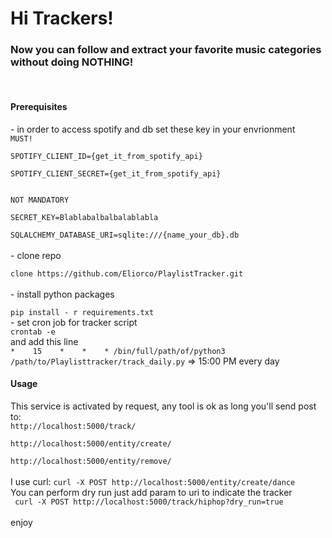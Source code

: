 <h1>Hi Trackers!</h1>
<h3>Now you can follow and extract your favorite music categories without doing NOTHING!</h3><br>
<article>
<h4>Prerequisites</h4>
- in order to access spotify and db set these key in your envrionment 
<br><code>MUST!<br>
SPOTIFY_CLIENT_ID={get_it_from_spotify_api}<br>
SPOTIFY_CLIENT_SECRET={get_it_from_spotify_api}<br>
<br>NOT MANDATORY<br>
SECRET_KEY=Blablabalbalbalablabla<br>
SQLALCHEMY_DATABASE_URI=sqlite:///{name_your_db}.db
</code>
<br>
- clone repo
<br><code>
clone https://github.com/Eliorco/PlaylistTracker.git
</code><br>
- install python packages
<br><code>
pip install - r requirements.txt</code>
<br>
- set cron job for tracker script
<code>
crontab -e
</code> and add this line <br>
<code>*    15    *    *    * /bin/full/path/of/python3 /path/to/Playlisttracker/track_daily.py</code> => 15:00 PM every day

<h4>Usage</h4>
This service is activated by request, any tool is ok as long you'll send post to:<br>
<code>http://localhost:5000/track/<category><br>
http://localhost:5000/entity/create/<category><br>
http://localhost:5000/entity/remove/<category>
</code><br>
I use curl:
<code>curl -X POST http://localhost:5000/entity/create/dance</code>
<br>
You can perform dry run just add param to uri to indicate the tracker<br>
<code> curl -X POST http://localhost:5000/track/hiphop?dry_run=true</code><br>
<br>
enjoy
</article>
